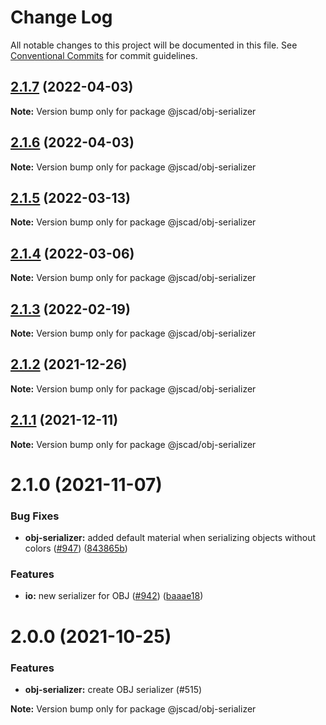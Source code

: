 # Change Log

All notable changes to this project will be documented in this file.
See [Conventional Commits](https://conventionalcommits.org) for commit guidelines.

## [2.1.7](https://github.com/jscad/OpenJSCAD.org/compare/@jscad/obj-serializer@2.1.6...@jscad/obj-serializer@2.1.7) (2022-04-03)

**Note:** Version bump only for package @jscad/obj-serializer





## [2.1.6](https://github.com/jscad/OpenJSCAD.org/compare/@jscad/obj-serializer@2.1.5...@jscad/obj-serializer@2.1.6) (2022-04-03)

**Note:** Version bump only for package @jscad/obj-serializer





## [2.1.5](https://github.com/jscad/OpenJSCAD.org/compare/@jscad/obj-serializer@2.1.4...@jscad/obj-serializer@2.1.5) (2022-03-13)

**Note:** Version bump only for package @jscad/obj-serializer





## [2.1.4](https://github.com/jscad/OpenJSCAD.org/compare/@jscad/obj-serializer@2.1.3...@jscad/obj-serializer@2.1.4) (2022-03-06)

**Note:** Version bump only for package @jscad/obj-serializer





## [2.1.3](https://github.com/jscad/OpenJSCAD.org/compare/@jscad/obj-serializer@2.1.2...@jscad/obj-serializer@2.1.3) (2022-02-19)

**Note:** Version bump only for package @jscad/obj-serializer





## [2.1.2](https://github.com/jscad/OpenJSCAD.org/compare/@jscad/obj-serializer@2.1.1...@jscad/obj-serializer@2.1.2) (2021-12-26)

**Note:** Version bump only for package @jscad/obj-serializer





## [2.1.1](https://github.com/jscad/OpenJSCAD.org/compare/@jscad/obj-serializer@2.1.0...@jscad/obj-serializer@2.1.1) (2021-12-11)

**Note:** Version bump only for package @jscad/obj-serializer





# 2.1.0 (2021-11-07)


### Bug Fixes

* **obj-serializer:** added default material when serializing objects without colors ([#947](https://github.com/jscad/OpenJSCAD.org/issues/947)) ([843865b](https://github.com/jscad/OpenJSCAD.org/commit/843865b94f4d348ea67523b6d442f9c562bef021))


### Features

* **io:** new serializer for OBJ ([#942](https://github.com/jscad/OpenJSCAD.org/issues/942)) ([baaae18](https://github.com/jscad/OpenJSCAD.org/commit/baaae18ad55252ec71b074bd85dea7d137a22eb8))





# 2.0.0 (2021-10-25)

### Features

* **obj-serializer:** create OBJ serializer (#515)





**Note:** Version bump only for package @jscad/obj-serializer
